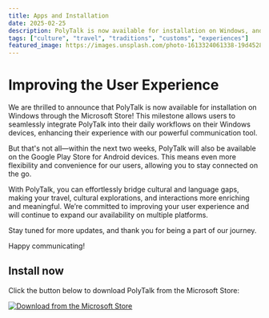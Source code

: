 ```yaml
---
title: Apps and Installation
date: 2025-02-25
description: PolyTalk is now available for installation on Windows, and very soon Android devices.
tags: ["culture", "travel", "traditions", "customs", "experiences"]
featured_image: https://images.unsplash.com/photo-1613324061338-19d4528a5be9
---
```

# Improving the User Experience

We are thrilled to announce that PolyTalk is now available for installation on Windows through the Microsoft Store! This milestone allows users to seamlessly integrate PolyTalk into their daily workflows on their Windows devices, enhancing their experience with our powerful communication tool.

But that's not all—within the next two weeks, PolyTalk will also be available on the Google Play Store for Android devices. This means even more flexibility and convenience for our users, allowing you to stay connected on the go.

With PolyTalk, you can effortlessly bridge cultural and language gaps, making your travel, cultural explorations, and interactions more enriching and meaningful. We’re committed to improving your user experience and will continue to expand our availability on multiple platforms.

Stay tuned for more updates, and thank you for being a part of our journey. 

Happy communicating!

## Install now

Click the button below to download PolyTalk from the Microsoft Store:

[![Download from the Microsoft Store](https://get.microsoft.com/images/en-us%20dark.svg)](https://apps.microsoft.com/detail/9NLCCGZQ48TX)
